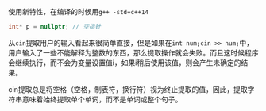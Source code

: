 使用新特性，在编译的时候用`g++ -std=c++14`

```c++
int* p = nullptr; // 空指针
```

从`cin`提取用户的输入看起来很简单直接，但是如果在`int num;cin >> num;`中，用户输入了一些不能解释为整数的东西，那么提取操作就会失败。而且这时候程序会继续执行，而不会为变量设置值i，如果i稍后使用该值，则会产生未确定的结果。

cin提取总是将空格（空格，制表符，换行符）视为终止提取的值，因此，提取字符串意味着始终提取单个单词，而不是单词或整个句子。